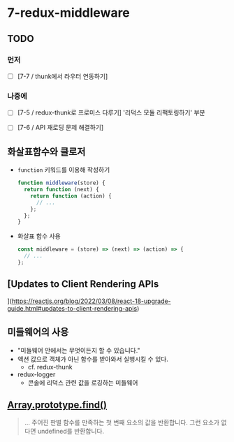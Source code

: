 # 7-redux-middleware

## TODO
### 먼저
- [ ] [7-7 / thunk에서 라우터 연동하기]
### 나중에
- [ ] [7-5 / redux-thunk로 프로미스 다루기] '리덕스 모듈 리팩토링하기' 부분
- [ ] [7-6 / API 재로딩 문제 해결하기]


## 화살표함수와 클로저

- `function` 키워드를 이용해 작성하기
  ```javascript
  function middleware(store) {
    return function (next) {
      return function (action) {
        // ...
      };
    };
  }
  ```
- 화살표 함수 사용
  ```javascript
  const middleware = (store) => (next) => (action) => {
    // ...
  };
  ```

## [Updates to Client Rendering APIs
](https://reactjs.org/blog/2022/03/08/react-18-upgrade-guide.html#updates-to-client-rendering-apis)

## 미들웨어의 사용

- "미들웨어 안에서는 무엇이든지 할 수 있습니다."
- 액션 값으로 객체가 아닌 함수를 받아와서 실행시킬 수 있다.
  - cf. redux-thunk
- redux-logger
  - 콘솔에 리덕스 관련 값을 로깅하는 미들웨어

## [Array.prototype.find()](https://developer.mozilla.org/ko/docs/Web/JavaScript/Reference/Global_Objects/Array/find)

> ... 주어진 판별 함수를 만족하는 첫 번째 요소의 값을 반환합니다. 그런 요소가 없다면 undefined를 반환합니다.
